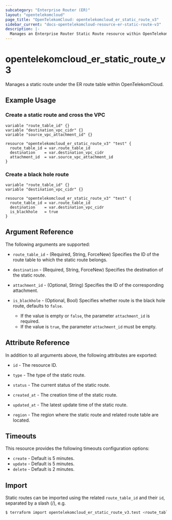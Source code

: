 ```yaml
---
subcategory: "Enterprise Router (ER)"
layout: "opentelekomcloud"
page_title: "OpenTelekomCloud: opentelekomcloud_er_static_route_v3"
sidebar_current: "docs-opentelekomcloud-resource-er-static-route-v3"
description: |-
  Manages an Enterprise Router Static Route resource within OpenTelekomCloud.
---
```


# opentelekomcloud_er_static_route_v3

Manages a static route under the ER route table within OpenTelekomCloud.

## Example Usage

### Create a static route and cross the VPC

```hcl
variable "route_table_id" {}
variable "destination_vpc_cidr" {}
variable "source_vpc_attachment_id" {}

resource "opentelekomcloud_er_static_route_v3" "test" {
  route_table_id = var.route_table_id
  destination    = var.destination_vpc_cidr
  attachment_id  = var.source_vpc_attachment_id
}
```

### Create a black hole route

```hcl
variable "route_table_id" {}
variable "destination_vpc_cidr" {}

resource "opentelekomcloud_er_static_route_v3" "test" {
  route_table_id = var.route_table_id
  destination    = var.destination_vpc_cidr
  is_blackhole   = true
}
```

## Argument Reference

The following arguments are supported:

* `route_table_id` - (Required, String, ForceNew) Specifies the ID of the route table to which the static route
  belongs.

* `destination` - (Required, String, ForceNew) Specifies the destination of the static route.

* `attachment_id` - (Optional, String) Specifies the ID of the corresponding attachment.

* `is_blackhole` - (Optional, Bool) Specifies whether route is the black hole route, defaults to `false`.
    + If the value is empty or `false`, the parameter `attachment_id` is required.
    + If the value is `true`, the parameter `attachment_id` must be empty.

## Attribute Reference

In addition to all arguments above, the following attributes are exported:

* `id` - The resource ID.

* `type` - The type of the static route.

* `status` - The current status of the static route.

* `created_at` - The creation time of the static route.

* `updated_at` - The latest update time of the static route.

* `region` - The region where the static route and related route table are located.

## Timeouts

This resource provides the following timeouts configuration options:

* `create` - Default is 5 minutes.
* `update` - Default is 5 minutes.
* `delete` - Default is 2 minutes.

## Import

Static routes can be imported using the related `route_table_id` and their `id`, separated by a slash (/), e.g.

```bash
$ terraform import opentelekomcloud_er_static_route_v3.test <route_table_id>/<id>
```
